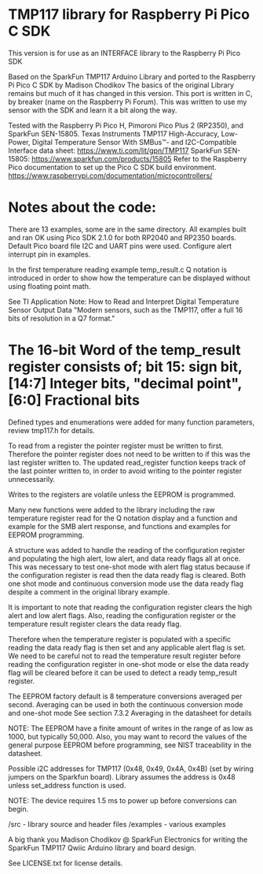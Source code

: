 TMP117 library for Raspberry Pi Pico C SDK
================================================================================
This version is for use as an INTERFACE library to the Raspberry Pi Pico SDK

Based on the SparkFun TMP117 Arduino Library and ported to the Raspberry Pi Pico C SDK by Madison Chodikov
The basics of the original Library remains but much of it has changed in this version.
This port is written in C, by breaker (name on the Raspberry Pi Forum).
This was written to use my sensor with the SDK and learn it a bit along the way.

Tested with the Raspberry Pi Pico H, Pimoroni Pico Plus 2 (RP2350), and SparkFun SEN-15805.
Texas Instruments TMP117 High-Accuracy, Low-Power, Digital Temperature Sensor With SMBus™- and I2C-Compatible Interface
data sheet: https://www.ti.com/lit/gpn/TMP117
SparkFun SEN-15805: https://www.sparkfun.com/products/15805
Refer to the Raspberry Pico documentation to set up the Pico C SDK build environment.
https://www.raspberrypi.com/documentation/microcontrollers/

Notes about the code:
================================================================================
There are 13 examples, some are in the same directory.
All examples built and ran OK using Pico SDK 2.1.0 for both RP2040 and RP2350 boards.
Default Pico board file I2C and UART pins were used. Configure alert interrupt pin in examples.

In the first temperature reading example temp_result.c
Q notation is introduced in order to show how the temperature can be displayed without using floating point math. 

See TI Application Note: How to Read and Interpret Digital Temperature Sensor Output Data
"Modern sensors, such as the TMP117, offer a full 16 bits of resolution in a Q7 format."

The 16-bit Word of the temp_result register consists of;
bit 15: sign bit, [14:7] Integer bits, "decimal point", [6:0] Fractional bits
================================================================================

Defined types and enumerations were added for many function parameters, review tmp117.h for details.

To read from a register the pointer register must be written to first. Therefore the pointer register does not need to be written to if this was the last register written to. The updated read_register function keeps track of the last pointer written to, in order to avoid writing to the pointer register unnecessarily.

Writes to the registers are volatile unless the EEPROM is programmed.

Many new functions were added to the library including the raw temperature register read for the Q notation display and a function and example for the SMB alert response, and functions and examples for EEPROM programming.

A structure was added to handle the reading of the configuration register and populating the high alert, low alert, and data ready flags all at once. This was necessary to test one-shot mode with alert flag status because if the configuration register is read then the data ready flag is cleared. Both one shot mode and continuous conversion mode use the data ready flag despite a comment in the original library example.

It is important to note that reading the configuration register clears the high alert and low alert flags.
Also, reading the configuration register or the temperature result register clears the data ready flag.

Therefore when the temperature register is populated with a specific reading the data ready flag is then set and any applicable alert flag is set. We need to be careful not to read the temperature result register before reading the configuration register in one-shot mode or else the data ready flag will be cleared before it can be used to detect a ready temp_result register.

The EEPROM factory default is 8 temperature conversions averaged per second.
Averaging can be used in both the continuous conversion mode and one-shot mode
See section 7.3.2 Averaging in the datasheet for details

NOTE: The EEPROM have a finite amount of writes in the range of as low as 1000, but typically 50,000.
Also, you may want to record the values of the general purpose EEPROM before programming, see NIST traceability in the datasheet.

Possible i2C addresses for TMP117 (0x48, 0x49, 0x4A, 0x4B) (set by wiring jumpers on the Sparkfun board).
Library assumes the address is 0x48 unless set_address function is used.

NOTE: The device requires 1.5 ms to power up before conversions can begin.

/src - library source and header files
/examples - various examples

A big thank you Madison Chodikov @ SparkFun Electronics for writing the SparkFun TMP117 Qwiic Arduino library and board design.

See LICENSE.txt for license details.